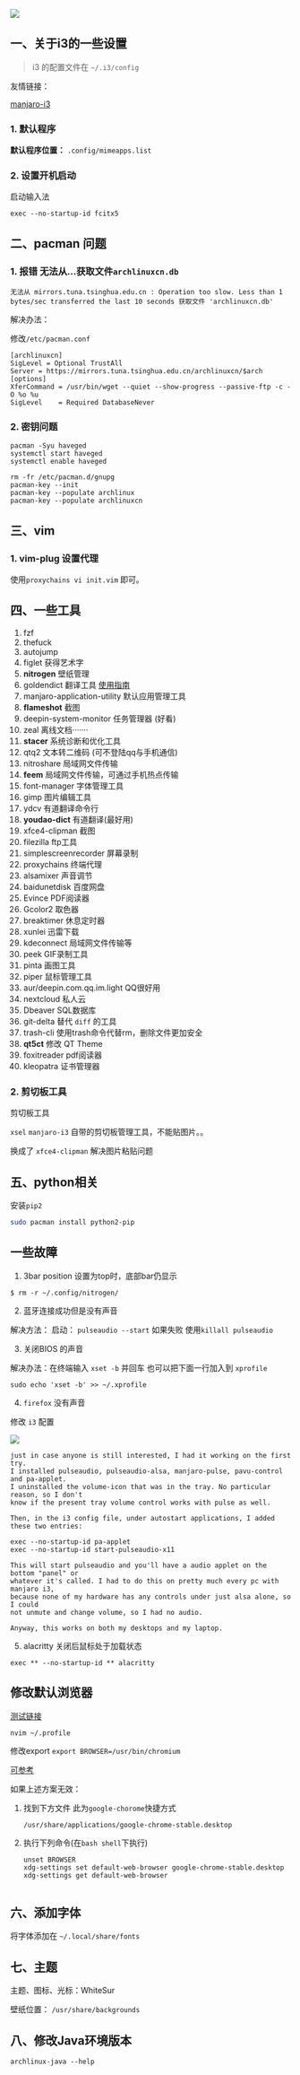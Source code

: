 ![](https://gitee.com/mayapony/pic-dog/raw/master/imgs/20210810123202.png)

## 一、关于i3的一些设置

> i3 的配置文件在 `~/.i3/config`

友情链接：

[manjaro-i3](https://ld246.com/article/1552717494529)

### 1. 默认程序

**默认程序位置：** `.config/mimeapps.list` 



### 2. 设置开机启动

启动输入法

`exec --no-startup-id fcitx5`



## 二、pacman 问题

### 1. 报错 无法从...获取文件`archlinuxcn.db`

```shell
无法从 mirrors.tuna.tsinghua.edu.cn : Operation too slow. Less than 1 bytes/sec transferred the last 10 seconds 获取文件 'archlinuxcn.db'
```

解决办法：

修改`/etc/pacman.conf`

```shell
[archlinuxcn]
SigLevel = Optional TrustAll
Server = https://mirrors.tuna.tsinghua.edu.cn/archlinuxcn/$arch
[options]
XferCommand = /usr/bin/wget --quiet --show-progress --passive-ftp -c -O %o %u
SigLevel    = Required DatabaseNever
```



### 2. 密钥问题

```shell
pacman -Syu haveged
systemctl start haveged
systemctl enable haveged
 
rm -fr /etc/pacman.d/gnupg
pacman-key --init
pacman-key --populate archlinux
pacman-key --populate archlinuxcn
```

## 三、vim

### 1. vim-plug 设置代理

使用`proxychains vi init.vim` 即可。

## 四、一些工具

1. fzf
2. thefuck
3. autojump
4. figlet 获得艺术字
5. **nitrogen** 壁纸管理
6. goldendict 翻译工具 [使用指南](https://zhuanlan.zhihu.com/p/67156145)
7. manjaro-application-utility 默认应用管理工具
8. **flameshot** 截图
9. deepin-system-monitor 任务管理器 (好看)
10. zeal 离线文档·······
11. **stacer** 系统诊断和优化工具
12. qtq2 文本转二维码 (可不登陆qq与手机通信)
13. nitroshare 局域网文件传输
14. **feem** 局域网文件传输，可通过手机热点传输
15. font-manager 字体管理工具
16. gimp 图片编辑工具
17. ydcv 有道翻译命令行
18. **youdao-dict** 有道翻译(最好用)
19. xfce4-clipman 截图
20. filezilla ftp工具
21. simplescreenrecorder 屏幕录制
22. proxychains 终端代理
23. alsamixer 声音调节
24. baidunetdisk 百度网盘
25. Evince PDF阅读器
26. Gcolor2 取色器
27. breaktimer 休息定时器
28. xunlei 迅雷下载
29. kdeconnect 局域网文件传输等
30. peek GIF录制工具
31. pinta 画图工具
32. piper 鼠标管理工具
33. aur/deepin.com.qq.im.light QQ很好用
34. nextcloud 私人云
35. Dbeaver SQL数据库
36. git-delta 替代 `diff` 的工具
37. trash-cli 使用trash命令代替rm，删除文件更加安全
38. **qt5ct** 修改 QT Theme
39. foxitreader pdf阅读器
40. kleopatra 证书管理器

### 2. 剪切板工具

剪切板工具

`xsel` `manjaro-i3` 自带的剪切板管理工具，不能贴图片。。

换成了 `xfce4-clipman` 解决图片粘贴问题

## 五、python相关

安装`pip2` 

```bash
sudo pacman install python2-pip
```

## 一些故障

1. 3bar position 设置为top时，底部bar仍显示

```shell
$ rm -r ~/.config/nitrogen/
```

2. 蓝牙连接成功但是没有声音

解决方法：
启动： `pulseaudio --start`  如果失败 使用`killall pulseaudio`

3. 关闭BIOS 的声音

解决办法：在终端输入 `xset -b` 并回车
也可以把下面一行加入到 `xprofile`

```shell
sudo echo 'xset -b' >> ~/.xprofile
```

4. `firefox` 没有声音

修改 `i3` 配置

![](https://gitee.com/mayapony/pic-dog/raw/master/imgs/20210615160204.png)

```
just in case anyone is still interested, I had it working on the first try.
I installed pulseaudio, pulseaudio-alsa, manjaro-pulse, pavu-control and pa-applet.
I uninstalled the volume-icon that was in the tray. No particular reason, so I don't
know if the present tray volume control works with pulse as well.

Then, in the i3 config file, under autostart applications, I added these two entries:

exec --no-startup-id pa-applet
exec --no-startup-id start-pulseaudio-x11

This will start pulseaudio and you'll have a audio applet on the bottom "panel" or
whatever it's called. I had to do this on pretty much every pc with manjaro i3,
because none of my hardware has any controls under just alsa alone, so I could
not unmute and change volume, so I had no audio.

Anyway, this works on both my desktops and my laptop.
```

5. alacritty 关闭后鼠标处于加载状态

```shell
exec ** --no-startup-id ** alacritty
```

## 修改默认浏览器

[测试链接](https://www.baidu.com)

```shell
nvim ~/.profile
```

修改export `export BROWSER=/usr/bin/chromium`

[可参考](https://www.rockyourucode.com/change-the-default-browser-in-i3-manjaro-linux/)

如果上述方案无效：

1. 找到下方文件 此为`google-chorome`快捷方式

   `/usr/share/applications/google-chrome-stable.desktop`

2. 执行下列命令(在`bash shell`下执行)

   ```shell
   unset BROWSER
   xdg-settings set default-web-browser google-chrome-stable.desktop
   xdg-settings get default-web-browser
   
   
   ```

## 六、添加字体

将字体添加在 `~/.local/share/fonts` 



## 七、主题

主题、图标、光标：WhiteSur

壁纸位置： `/usr/share/backgrounds`



## 八、修改Java环境版本

```shell
archlinux-java --help
```

